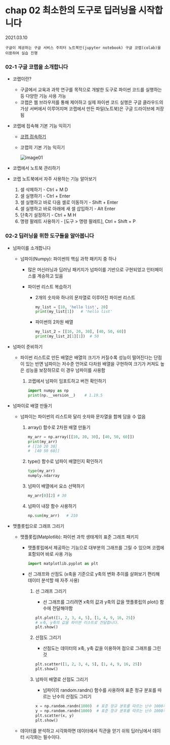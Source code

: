 # chap 02 최소한의 도구로 딥러닝을 시작합니다

2021.03.10

```
구글이 제공하는 구글 서비스 주피터 노트북인(jupyter notebook) 구글 코랩(colab)을 이용하여 실습 진행
```



### 02-1 구글 코랩을 소개합니다

* 코랩이란?

  * 구글에서 교육과 과학 연구를 목적으로 개발한 도구로 파이썬 코드를 실행하는 등 다양한 기능 사용 가능
  * 코랩은 웹 브라우저를 통해 제어하고 실제 파이썬 코드 실행은 구글 클라우드의 가상 서버에서 이루어지며 코랩에서 만든 파일(노트북)은 구글 드라이브에 저장됨

* 코랩에 접속해 기본 기능 익히기

  * [코랩 접속하기](https://colab.research.google.com/)

  * 코랩의 기본 기능 익히기

    ![image01](C:\Programming\DeepLearning\chap02\pictures\image01.PNG)

* 코랩에서 노트북 관리하기

* 코랩 노트북에서 자주 사용하는 기능 알아보기

  1. 셀 삭제하기 - Ctrl + M D
  2. 셀 실행하기 - Ctrl + Enter
  3. 셀 실행하고 바로 다음 셀로 이동하기 - Shift + Enter
  4. 셀 실행하고 바로 아래에 새 셀 삽입하기 - Alt Enter
  5. 단축기 설정하기 - Ctrl + M H
  6. 명령 팔레트 사용하기 - [도구 > 명령 팔레트], Ctrl + Shift + P



### 02-2 딥러닝을 위한 도구들을 알아봅니다

* 넘파이를 소개합니다

  * 넘파이(Numpy): 파이썬의 핵심 과학 패키지 중 하나

    * 많은 머신러닝과 딥러닝 패키지가 넘파이를 기반으로 구현되었고 인터페이스를 계승하고 있음

    * 파이썬 리스트 복습하기

      * 2개의 숫자와 하나의 문자열로 이루어진 파이썬 리스트

        ```python
        my_list = [10, 'hello list', 20]
        print(my_list[1])	# 'hello list'
        ```

      * 파이썬의 2차원 배열

        ```python
        my_list_2 = [[10, 20, 30], [40, 50, 60]]
        print(my_list_2[1][1])	# 50
        ```

* 넘파이 준비하기

  * 파이썬 리스트로 만든 배열은 배열의 크기가 커질수록 성능이 떨어진다는 단점이 있는 반면 넘파이는 저수준 언어로 다차원 배열을 구현하여 크기가 커져도 높은 성능을 보장하므로 이 경우 넘파이를 사용함

    1. 코랩에서 넘파이 임포트하고 버전 확인하기

       ```python
       import numpy as np
       print(np.__version__)	# 1.19.5
       ```

* 넘파이로 배열 만들기

  * 넘파이는 파이썬의 리스트와 달리 숫자와 문자열을 함께 담을 수 없음

    1. array() 함수로 2차원 배열 만들기

       ```python
       my_arr = np.array([[10, 20, 30], [40, 50, 60]])
       print(my_arr)
       # [[10 20 30]
       #  [40 50 60]]
       ```

    2. type() 함수로 넘파이 배열인지 확인하기

       ```python
       type(my_arr)
       numply.ndarray
       ```

    3. 넘파이 배열에서 요소 선택하기

       ```python
       my_arr[0][2]	# 30
       ```

    4. 넘파이 내장 함수 사용하기

       ```python
       np.sum(my_arr)	# 210
       ```

       

* 맷플롯립으로 그래프 그리기

  * 맷플롯립(Matplotlib): 파이썬 과학 생태계의 표준 그래프 패키지

    * 맷플롯립에서 제공하는 기능으로 대부분의 그래프를 그릴 수 있으며 코랩에 포함되어 바로 사용 가능

      ```python
      import matplotlib.pyplot as plt
      ```

    * 선 그래프와 산점도 (x축을 기준으로 y축의 변화 추이를 살펴보기 편리해 데이터 분석할 때 자주 사용)

      1. 선 그래프 그리기

         * 선 그래프를 그리려면 x축의 값과 y축의 값을 맷플롯립의 plot() 함수에 전달해야함

         ```python
         plt.plot([1, 2, 3, 4, 5], [1, 4, 9, 16, 25])	
         # x축, y축의 값을 파이썬 리스트로 전달합니다.
         plt.show()
         ```

      2. 산점도 그리기

         * 산점도는 데이터의 x축, y축 값을 이용하여 점으로 그래프를 그린 것

         ```python
         plt.scatter([1, 2, 3, 4, 5], [1, 4, 9, 16, 25])	
         plt.show()
         ```

      3. 넘파이 배열로 산점도 그리기

         * 넘파이의 random.randn() 함수를 사용하여 표준 정규 분포를 따르는 난수의 산점도 그리기

         ```python
         x = np.random.randn(1000)	# 표준 정규 분포를 따르는 난수 1000개를 만듭니다.
         y = np.random.randn(1000)	# 표준 정규 분포를 따르는 난수 1000개를 만듭니다.
         plt.scatter(x, y)	
         plt.show()
         ```

  * 데이터를 분석하고 시각화하면 데이터에서 직관을 얻기 쉬워 딥러닝에서 데이터 시각화는 필수이다.
